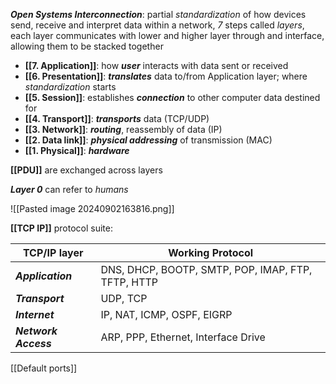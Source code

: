 ***Open Systems Interconnection***: partial *standardization* of how devices send, receive and interpret data within a network, *7* steps called *layers*, each layer communicates with lower and higher layer through and interface, allowing them to be stacked together

- **[[7. Application]]**: how ***user*** interacts with data sent or received
- **[[6. Presentation]]**: ***translates*** data to/from Application layer; where *standardization* starts
- **[[5. Session]]**: establishes ***connection*** to other computer data destined for
- **[[4. Transport]]**: ***transports*** data (TCP/UDP)
- **[[3. Network]]**: ***routing***, reassembly of data (IP)
- **[[2. Data link]]**: ***physical addressing*** of transmission (MAC)
- **[[1. Physical]]**: ***hardware***

**[[PDU]]** are exchanged across layers

***Layer 0*** can refer to *humans*


![[Pasted image 20240902163816.png]]


**[[TCP IP]]** protocol suite:

| TCP/IP layer   | Working Protocol                                   |
| -------------- | -------------------------------------------------- |
| ***Application***    | DNS, DHCP, BOOTP, SMTP, POP, IMAP, FTP, TFTP, HTTP |
| ***Transport***      | UDP, TCP                                           |
| ***Internet***       | IP, NAT, ICMP, OSPF, EIGRP                         |
| ***Network Access*** | ARP, PPP, Ethernet, Interface Drive                |


[[Default ports]]